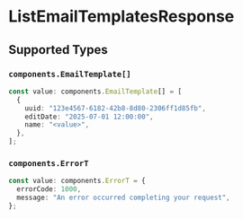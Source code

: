 # ListEmailTemplatesResponse


## Supported Types

### `components.EmailTemplate[]`

```typescript
const value: components.EmailTemplate[] = [
  {
    uuid: "123e4567-6182-42b8-8d80-2306ff1d85fb",
    editDate: "2025-07-01 12:00:00",
    name: "<value>",
  },
];
```

### `components.ErrorT`

```typescript
const value: components.ErrorT = {
  errorCode: 1000,
  message: "An error occurred completing your request",
};
```

